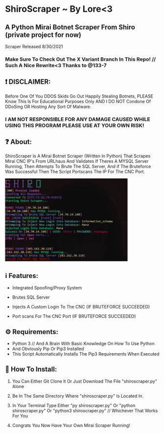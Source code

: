 # ShiroScraper ~ By Lore<3

## A Python Mirai Botnet Scraper From Shiro (private project for now) 

Scraper Released 8/30/2021

### Make Sure To Check Out The X Variant Branch In This Repo! // Such A Nice Rewrite<3 Thanks to @133-7


## ❗️ DISCLAIMER:
Before One Of You DDOS Skids Go Out Happily Stealing Botnets, PLEASE Know This Is For Educational Purposes Only AND I DO NOT Condone Of DDoSing OR Hosting Any Sort Of Malware.

### I AM NOT RESPONSIBLE FOR ANY DAMAGE CAUSED WHILE USING THIS PROGRAM PLEASE USE AT YOUR OWN RISK!


## ❓ About:

ShiroScraper Is A Mirai Botnet Scraper (Written In Python) That Scrapes Mirai CNC IP's From URLhaus And Validates If Theres A MYSQL Server Running, Then Attempts To Brute The SQL Server, And if The Bruteforce Was Successful Then The Script Portscans The IP For The CNC Port.

![Screenshot](Screenshot.png)

##  ℹ️ Features:

* Integrated Spoofing/Proxy System

* Brutes SQL Server

* Injects A Custom Login To The CNC (IF BRUTEFORCE SUCCEEDED)

* Port scans For The CNC Port (IF BRUTEFORCE SUCCEEDED)


## ⚙️ Requirements:

* Python 3 // And A Brain With Basic Knowledge On How To Use Python
* And Obviously Pip Or Pip3 Installed
* This Script Automatically Installs The Pip3 Requirements When Executed

## 🔌 How To Install:

1. You Can Either Git Clone It Or Just Download The File "shiroscraper.py" Alone
 
2. Be In The Same Directory Where "shiroscraper.py" Is Located In.
  
3. In Your Terminal Type Either "py shiroscraper.py" Or "python shiroscraper.py" Or "python3 shiroscraper.py" // Whichever That Works For You
 
4. Congrats You Now Have Your Own Mirai Scraper Running!
